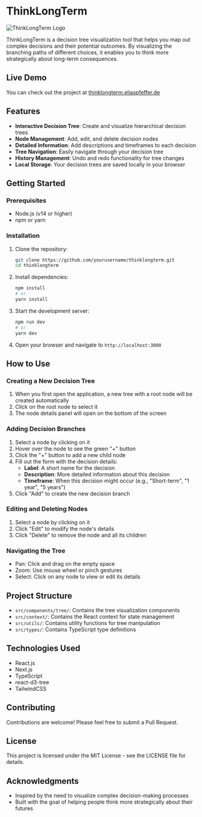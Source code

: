 # ThinkLongTerm

![ThinkLongTerm Logo](public/logo.png)

ThinkLongTerm is a decision tree visualization tool that helps you map out complex decisions and their potential outcomes. By visualizing the branching paths of different choices, it enables you to think more strategically about long-term consequences.

## Live Demo

You can check out the project at [thinklongterm.eliaspfeffer.de](https://thinklongterm.eliaspfeffer.de)

## Features

- **Interactive Decision Tree**: Create and visualize hierarchical decision trees
- **Node Management**: Add, edit, and delete decision nodes
- **Detailed Information**: Add descriptions and timeframes to each decision
- **Tree Navigation**: Easily navigate through your decision tree
- **History Management**: Undo and redo functionality for tree changes
- **Local Storage**: Your decision trees are saved locally in your browser

## Getting Started

### Prerequisites

- Node.js (v14 or higher)
- npm or yarn

### Installation

1. Clone the repository:

   ```bash
   git clone https://github.com/yourusername/thinklongterm.git
   cd thinklongterm
   ```

2. Install dependencies:

   ```bash
   npm install
   # or
   yarn install
   ```

3. Start the development server:

   ```bash
   npm run dev
   # or
   yarn dev
   ```

4. Open your browser and navigate to `http://localhost:3000`

## How to Use

### Creating a New Decision Tree

1. When you first open the application, a new tree with a root node will be created automatically
2. Click on the root node to select it
3. The node details panel will open on the bottom of the screen

### Adding Decision Branches

1. Select a node by clicking on it
2. Hover over the node to see the green "+" button
3. Click the "+" button to add a new child node
4. Fill out the form with the decision details:
   - **Label**: A short name for the decision
   - **Description**: More detailed information about this decision
   - **Timeframe**: When this decision might occur (e.g., "Short-term", "1 year", "5 years")
5. Click "Add" to create the new decision branch

### Editing and Deleting Nodes

1. Select a node by clicking on it
2. Click "Edit" to modify the node's details
3. Click "Delete" to remove the node and all its children

### Navigating the Tree

- Pan: Click and drag on the empty space
- Zoom: Use mouse wheel or pinch gestures
- Select: Click on any node to view or edit its details

## Project Structure

- `src/components/tree/`: Contains the tree visualization components
- `src/context/`: Contains the React context for state management
- `src/utils/`: Contains utility functions for tree manipulation
- `src/types/`: Contains TypeScript type definitions

## Technologies Used

- React.js
- Next.js
- TypeScript
- react-d3-tree
- TailwindCSS

## Contributing

Contributions are welcome! Please feel free to submit a Pull Request.

## License

This project is licensed under the MIT License - see the LICENSE file for details.

## Acknowledgments

- Inspired by the need to visualize complex decision-making processes
- Built with the goal of helping people think more strategically about their futures
